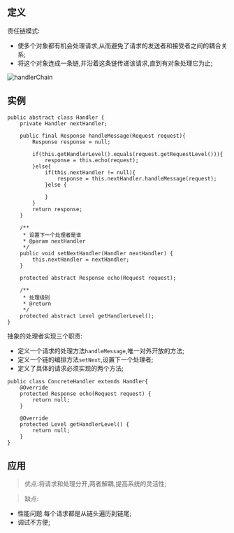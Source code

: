 ## 定义

责任链模式:
+ 使多个对象都有机会处理请求,从而避免了请求的发送者和接受者之间的耦合关系;
+ 将这个对象连成一条链,并沿着这条链传递该请求,直到有对象处理它为止;

![handlerChain](/images/handlerChain.png)

## 实例

```Handler
public abstract class Handler {
    private Handler nextHandler;

    public final Response handleMessage(Request request){
        Response response = null;
        
        if(this.getHandlerLevel().equals(request.getRequestLevel())){
            response = this.echo(request);
        }else{
            if(this.nextHandler != null){
                response = this.nextHandler.handleMessage(request);
            }else {

            }
        }
        return response;
    }

    /**
     * 设置下一个处理者是谁
     * @param nextHandler
     */
    public void setNextHandler(Handler nextHandler) {
        this.nextHandler = nextHandler;
    }

    protected abstract Response echo(Request request);

    /**
     * 处理级别
     * @return
     */
    protected abstract Level getHandlerLevel();
}
```

抽象的处理者实现三个职责:
+ 定义一个请求的处理方法`handleMessage`,唯一对外开放的方法;
+ 定义一个链的编排方法`setNext`,设置下一个处理者;
+ 定义了具体的请求必须实现的两个方法;

```ConcreteHandler
public class ConcreteHandler extends Handler{
    @Override
    protected Response echo(Request request) {
        return null;
    }

    @Override
    protected Level getHandlerLevel() {
        return null;
    }
}
```

## 应用

>优点:将请求和处理分开,两者解耦,提高系统的灵活性;

>缺点:
+ 性能问题.每个请求都是从链头遍历到链尾;
+ 调试不方便;

